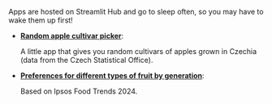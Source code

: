 Apps are hosted on Streamlit Hub and go to sleep often, so you may have to wake them up first!

- [**Random apple cultivar picker**](https://jablko-pro-tebe.streamlit.app/):

     A little app that gives you random cultivars of apples grown in Czechia (data from the Czech Statistical Office).

- [**Preferences for different types of fruit by generation**](https://generation-fruit-slot-machine.streamlit.app/):

     Based on Ipsos Food Trends 2024.
